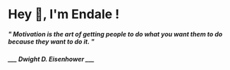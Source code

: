 <h1 title="head"> Hey 👋, I'm Endale !</h1>

**<h5><i>" Motivation is the art of getting people to do what you want them to do because they want to do it. "</i></h5>**

*<b>___ Dwight D. Eisenhower ___</b>*
